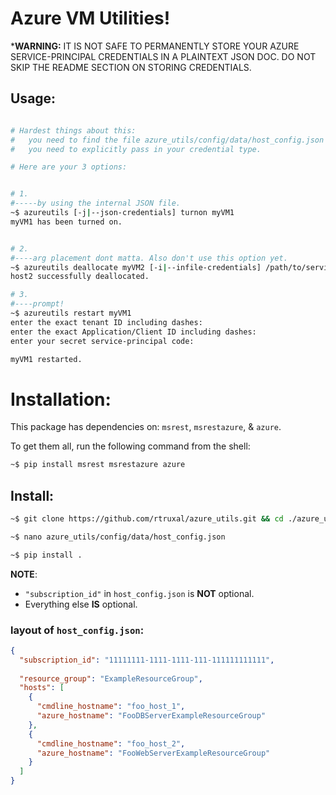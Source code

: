Azure VM Utilities!
===================

***WARNING:** IT IS NOT SAFE TO PERMANENTLY STORE YOUR AZURE SERVICE-PRINCIPAL CREDENTIALS IN A PLAINTEXT JSON DOC. DO NOT SKIP THE README SECTION ON STORING CREDENTIALS.

## Usage:

```sh

# Hardest things about this:
#   you need to find the file azure_utils/config/data/host_config.json and change it.
#   you need to explicitly pass in your credential type.

# Here are your 3 options:


# 1.
#-----by using the internal JSON file.
~$ azureutils [-j|--json-credentials] turnon myVM1 
myVM1 has been turned on.


# 2.
#----arg placement dont matta. Also don't use this option yet. 
~$ azureutils deallocate myVM2 [-i|--infile-credentials] /path/to/service/principal/credentials.txt
host2 successfully deallocated.

# 3.
#----prompt!
~$ azureutils restart myVM1
enter the exact tenant ID including dashes: 
enter the exact Application/Client ID including dashes: 
enter your secret service-principal code: 

myVM1 restarted.
```

# Installation:
This package has dependencies on: `msrest`, `msrestazure`, & `azure`.  

To get them all, run the following command from the shell:
```sh
~$ pip install msrest msrestazure azure
```
## Install:
```sh
~$ git clone https://github.com/rtruxal/azure_utils.git && cd ./azure_utils

~$ nano azure_utils/config/data/host_config.json

~$ pip install .
```





**NOTE**: 
 - `"subscription_id"` in `host_config.json` is **NOT** optional. 
 - Everything else **IS** optional.


### layout of `host_config.json`:
```json
{
  "subscription_id": "11111111-1111-1111-111-111111111111",
  
  "resource_group": "ExampleResourceGroup",
  "hosts": [
    {
      "cmdline_hostname": "foo_host_1",
      "azure_hostname": "FooDBServerExampleResourceGroup"
    },
    {
      "cmdline_hostname": "foo_host_2",
      "azure_hostname": "FooWebServerExampleResourceGroup"
    }
  ]
}

```
